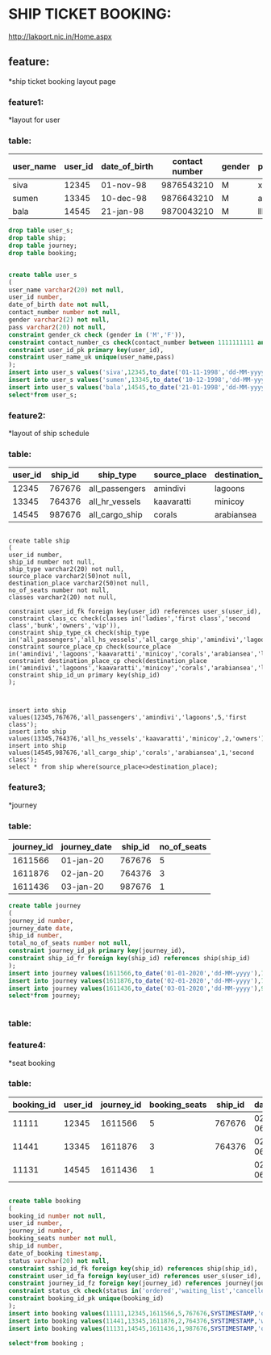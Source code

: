 # SHIP TICKET BOOKING:

http://lakport.nic.in/Home.aspx

## feature:

*ship ticket booking layout page

### feature1:

*layout for user

### table:

| user_name | user_id | date_of_birth | contact number | gender | pass |
|-----------|---------|---------------|----------------|--------|------|
| siva      | 12345   | 01-nov-98     | 9876543210     | M      | xyx  |
| sumen     | 13345   | 10-dec-98     | 9876643210     | M      | aaa  |
| bala      | 14545   | 21-jan-98     | 9870043210     | M      | lll  |


``` sql
drop table user_s;
drop table ship;
drop table journey;
drop table booking;


create table user_s
(
user_name varchar2(20) not null,
user_id number,
date_of_birth date not null,
contact_number number not null,
gender varchar2(2) not null,
pass varchar2(20) not null,
constraint gender_ck check (gender in ('M','F')),
constraint contact_number_cs check(contact_number between 1111111111 and 9999999999 ),
constraint user_id_pk primary key(user_id),
constraint user_name_uk unique(user_name,pass)
);
insert into user_s values('siva',12345,to_date('01-11-1998','dd-MM-yyyy'),9876543210,'M','xyx');
insert into user_s values('sumen',13345,to_date('10-12-1998','dd-MM-yyyy'),9876643210,'M','aaa');
insert into user_s values('bala',14545,to_date('21-01-1998','dd-MM-yyyy'),9870043210,'M','lll');
select*from user_s;


`````


### feature2:

*layout of ship schedule

### table:

| user_id | ship_id | ship_type      | source_place | destination_place | total_no_of_seats | classes      |
|---------|---------|----------------|--------------|-------------------|-------------------|--------------|
| 12345   | 767676  | all_passengers | amindivi     | lagoons           | 100               | first_class  |
| 13345   | 764376  | all_hr_vessels | kaavaratti   | minicoy           | 50                | owners       |
| 14545   | 987676  | all_cargo_ship | corals       | arabiansea        | 150               | second_class |

~~~sql:

create table ship
(
user_id number,
ship_id number not null,
ship_type varchar2(20) not null,
source_place varchar2(50)not null,
destination_place varchar2(50)not null,
no_of_seats number not null,
classes varchar2(20) not null,

constraint user_id_fk foreign key(user_id) references user_s(user_id),
constraint class_cc check(classes in('ladies','first class','second class','bunk','owners','vip')),
constraint ship_type_ck check(ship_type in('all_passengers','all_hs_vessels','all_cargo_ship','amindivi','lagoons','kaavaratti','minicoy','corals','arabiansea','lakshadeepsea')),
constraint source_place_cp check(source_place in('amindivi','lagoons','kaavaratti','minicoy','corals','arabiansea','lakshadeepsea')),
constraint destination_place_cp check(destination_place in('amindivi','lagoons','kaavaratti','minicoy','corals','arabiansea','lakshadeepsea')),
constraint ship_id_un primary key(ship_id)
);



insert into ship values(12345,767676,'all_passengers','amindivi','lagoons',5,'first class');
insert into ship values(13345,764376,'all_hs_vessels','kaavaratti','minicoy',2,'owners');
insert into ship values(14545,987676,'all_cargo_ship','corals','arabiansea',1,'second class');
select * from ship where(source_place<>destination_place);

~~~~

### feature3;
*journey

### table:

| journey_id | journey_date | ship_id | no_of_seats |
|------------|--------------|---------|-------------|
| 1611566    | 01-jan-20    | 767676  | 5           |
| 1611876    | 02-jan-20    | 764376  | 3           |
| 1611436    | 03-jan-20    | 987676  | 1           |

~~~sql
create table journey
(
journey_id number,
journey_date date,
ship_id number,
total_no_of_seats number not null,
constraint journey_id_pk primary key(journey_id),
constraint ship_id_fr foreign key(ship_id) references ship(ship_id)
);
insert into journey values(1611566,to_date('01-01-2020','dd-MM-yyyy'),767676,100);
insert into journey values(1611876,to_date('02-01-2020','dd-MM-yyyy'),764376,100);
insert into journey values(1611436,to_date('03-01-2020','dd-MM-yyyy'),987676,100);
select*from journey;



~~~~

### table:


### feature4:
*seat booking

### table:

| booking_id | user_id | journey_id | booking_seats | ship_id | date_of_booking    | status       |
|------------|---------|------------|---------------|---------|--------------------|--------------|
| 11111      | 12345   | 1611566    | 5             | 767676  | 02-jan-20 06:40:36 | ordered      |
| 11441      | 13345   | 1611876    | 3             | 764376  | 02-jan-20 06:40:36 | waiting_list |
| 11131      | 14545   | 1611436    | 1             |         | 02-jan-20 06:40:36 | ordered      |

~~~sql

create table booking
(
booking_id number not null, 
user_id number,
journey_id number,
booking_seats number not null,
ship_id number,
date_of_booking timestamp,
status varchar(20) not null,
constraint sship_id_fk foreign key(ship_id) references ship(ship_id),
constraint user_id_fa foreign key(user_id) references user_s(user_id),
constraint journey_id_fz foreign key(journey_id) references journey(journey_id),
constraint status_ck check(status in('ordered','waiting_list','cancelled')),
constraint booking_id_pk unique(booking_id)
);
insert into booking values(11111,12345,1611566,5,767676,SYSTIMESTAMP,'ordered');
insert into booking values(11441,13345,1611876,2,764376,SYSTIMESTAMP,'waiting_list');
insert into booking values(11131,14545,1611436,1,987676,SYSTIMESTAMP,'ordered');

select*from booking ;

